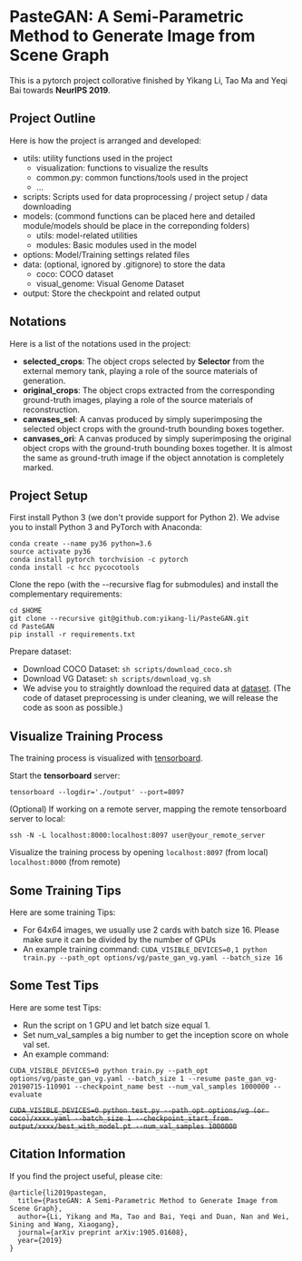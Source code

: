 # PasteGAN: A Semi-Parametric Method to Generate Image from Scene Graph


This is a pytorch project collorative finished by Yikang Li, Tao Ma and Yeqi Bai towards **NeurIPS 2019**.

## Project Outline

Here is how the project is arranged and developed:
- utils: utility functions used in the project
	- visualization: functions to visualize the results
	- common.py: common functions/tools used in the project
	- ...
- scripts: Scripts used for data proprocessing / project setup / data downloading
- models: (commond functions can be placed here and detailed module/models should be place in the correponding folders)
	- utils: model-related utilities
	- modules: Basic modules used in the model
- options: Model/Training settings related files
- data: (optional, ignored by .gitignore) to store the data
	- coco: COCO dataset
	- visual_genome: Visual Genome Dataset
- output: Store the checkpoint and related output


## Notations

Here is a list of the notations used in the project:
- **selected_crops**: The object crops selected by **Selector** from the external memory tank, playing a role of the source materials of generation.
- **original_crops**: The object crops extracted from the corresponding ground-truth images, playing a role of the source materials of reconstruction.
- **canvases_sel**: A canvas produced by simply superimposing the selected object crops with the ground-truth bounding boxes together.
- **canvases_ori**: A canvas produced by simply superimposing the original object crops with the ground-truth bounding boxes together. It is almost the same as ground-truth image if the object annotation is completely marked.

## Project Setup

First install Python 3 (we don't provide support for Python 2). We advise you to install Python 3 and PyTorch with Anaconda:

```
conda create --name py36 python=3.6
source activate py36
conda install pytorch torchvision -c pytorch
conda install -c hcc pycocotools
```

Clone the repo (with the --recursive flag for submodules) and install the complementary requirements:
```
cd $HOME
git clone --recursive git@github.com:yikang-li/PasteGAN.git
cd PasteGAN
pip install -r requirements.txt
```

Prepare dataset:
- Download COCO Dataset: `sh scripts/download_coco.sh`
- Download VG Dataset: `sh scripts/download_vg.sh`
- We advise you to straightly download the required data at [dataset](https://github.com). (The code of dataset preprocessing is under cleaning, we will release the code as soon as possible.)

## Visualize Training Process

The training process is visualized with [tensorboard](https://github.com/yunjey/pytorch-tutorial/blob/master/tutorials/04-utils/tensorboard).

Start the **tensorboard** server:
```
tensorboard --logdir='./output' --port=8097
```
(Optional) If working on a remote server, mapping the remote tensorboard server to local:
```
ssh -N -L localhost:8000:localhost:8097 user@your_remote_server
```
Visualize the training process by opening `localhost:8097` (from local)  `localhost:8000` (from remote)


## Some Training Tips

Here are some training Tips:
- For 64x64 images, we usually use 2 cards with batch size 16. Please make sure it can be divided by the number of GPUs
- An example training command: `CUDA_VISIBLE_DEVICES=0,1 python train.py --path_opt options/vg/paste_gan_vg.yaml --batch_size 16`


## Some Test Tips

Here are some test Tips:
- Run the script on 1 GPU and let batch size equal 1.
- Set num_val_samples a big number to get the inception score on whole val set.
- An example command:
```
CUDA_VISIBLE_DEVICES=0 python train.py --path_opt options/vg/paste_gan_vg.yaml --batch_size 1 --resume paste_gan_vg-20190715-110901 --checkpoint_name best --num_val_samples 1000000 --evaluate
```
~~```CUDA_VISIBLE_DEVICES=0 python test.py --path_opt options/vg (or coco)/xxxx.yaml --batch_size 1 --checkpoint_start_from output/xxxx/best_with_model.pt --num_val_samples 1000000```~~



## Citation Information

If you find the project useful, please cite:

```
@article{li2019pastegan,
  title={PasteGAN: A Semi-Parametric Method to Generate Image from Scene Graph},
  author={Li, Yikang and Ma, Tao and Bai, Yeqi and Duan, Nan and Wei, Sining and Wang, Xiaogang},
  journal={arXiv preprint arXiv:1905.01608},
  year={2019}
}
```
